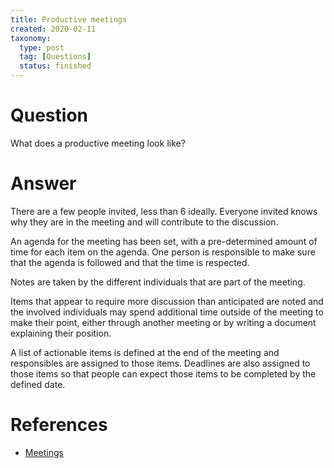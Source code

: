 ```yaml
---
title: Productive meetings
created: 2020-02-11
taxonomy:
  type: post
  tag: [Questions]
  status: finished
---
```


# Question
What does a productive meeting look like?

# Answer
There are a few people invited, less than 6 ideally. Everyone invited knows why they are in the meeting and will contribute to the discussion.

An agenda for the meeting has been set, with a pre-determined amount of time for each item on the agenda. One person is responsible to make sure that the agenda is followed and that the time is respected.

Notes are taken by the different individuals that are part of the meeting.

Items that appear to require more discussion than anticipated are noted and the involved individuals may spend additional time outside of the meeting to make their point, either through another meeting or by writing a document explaining their position.

A list of actionable items is defined at the end of the meeting and responsibles are assigned to those items. Deadlines are also assigned to those items so that people can expect those items to be completed by the defined date.

# References
* [Meetings](../../../../processes/meetings/article.md)
